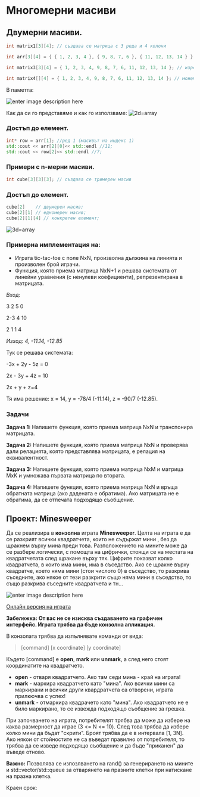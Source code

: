 
# Многомерни масиви

## Двумерни масиви.

   ```c++
int matrix1[3][4]; // създава се матрица с 3 реда и 4 колони

int arr[3][4] = { { 1, 2, 3, 4 }, { 9, 8, 7, 6 }, { 11, 12, 13, 14 } }; // изреждаме редовете

int matrix3[3][4] = { 1, 2, 3, 4, 9, 8, 7, 6, 11, 12, 13, 14 }; // изреждаме елементите

int matrix4[][4] = { 1, 2, 3, 4, 9, 8, 7, 6, 11, 12, 13, 14 }; // можем да изпуснем най-лявата спецификация на дължина

```
В паметта:

![enter image description here](https://i.ibb.co/XbMWhW8/im.png)

Как да си го представяме и как го използваме:
![2d=array](https://media.geeksforgeeks.org/wp-content/uploads/two-d.png)

### Достъп до елемент.

 ```c++
 int* row = arr[1]; //ред 1 (масивът на индекс 1)
 std::cout << arr[2][0]<< std::endl //11;
 std::cout << row[2]<< std::endl //7;
```

### Примери с n-мерни масиви.

 ```c++
 int cube[3][3][3]; // създава се тримерен масив  
```
 ### Достъп до елемент.

 ```c++
 cube[2]    // двумерен масив;
 cube[2][1] // едномерен масив;
 cube[2][1][4] // конкретен елемент;

```


![3d=array](https://media.geeksforgeeks.org/wp-content/uploads/3D-array.jpg)

### Примерна имплементация на:

 - Играта tic-tac-toe с поле NxN, произволна дължина на линията и произволен брой играчи.
 - Функция, която приема матрица NxN+1 и решава системата от линейни уравнения (с ненулеви коефициенти), репрезентирана в матрицата.


*Вход*: 

3 2 5 0

2-3 4 10

2 1 1 4

*Изход: 4, -11.14, -12.85*

Тук се решава системата:

-3x + 2y - 5z = 0

2x - 3y + 4z = 10

2x + y + z=4

Тя има решение: x = 14, y = -78/4 (-11.14), z = -90/7 (-12.85).

<h3>Задачи</h3>


**Задача 1:** Напишете функция, която приема матрица NxN и транспонира матрицата.

**Задача 2:**  Напишете функция, която приема матрица NxN и проверява дали релацията, която представлява матрицата, е релация на еквивалентност.

**Задача 3:**  Напишете функция, която приема матрица NxM и матрица MxK и умножава първата матрица по втората.

**Задача 4:**  Напишете функция, която приема матрица NxN и връща обратната матрица (ако дадената е обратима). Ако матрицата не е обратима, да се отпечата подходящо съобщение.

## Проект: Мinesweeper

Да се реализира в **конзолна** играта  **Мinesweeper**.
Целта на играта е да се разкрият всички квадратчета, които не съдържат мини , без да щракнем върху мина преди това. Разположението на мините може да се разбере логически, с помощта на цифрички, стоящи се на местата на квадратчетата след щракане върху тях. Цифрите показват колко квадратчета, в които има мини, има в съседство. Ако се щракне върху квадратче, което няма мини (стои числото 0)  в съседство, то разкрива съседните, ако някое от тези разкрити също няма мини в съседство, то също разкрива съседните квадратчета и тн...

![enter image description here](https://i.ibb.co/F4YY0ST/beginner.png)

[Онлайн версия на играта](http://minesweeperonline.com/#)


**Забележка: От вас не се изисква създаването на графичен интерфейс. Играта трябва да бъде конзолна апликация.**

В конзолата трябва да изпълнявате команди от вида:

> [command] [x coordinate] [y coordinate]

Където [command] е **open**, **mark** или **unmark**, а след него стоят координатите на квадратчето.

 - **open** - отваря квадратчето. Ако там седи мина - край на играта!
 - **mark** - маркира квадратчето като "мина". Ако всички мини са маркирани
   и всички други квардратчета са отворени, играта прилкючва с успех!
 - **unmark** - отмаркира квадрачето като "мина". Ако квадратчето не е било
   маркирано, то се извежда подходящо съобщение за грешка.

При започването на играта, потребителят трябва да може да избере на каква размерност да играе (3 <= N <= 10). След това трябва да избере колко мини да бъдат "скрити".
Броят трябва да е в интервала [1, 3N]. Ако някои от стойностите не са въведат правилно от потребителя, то трябва да се изведе подходящо съобщение и да бъде "приканен" да въведе отново.

**Важно:** Позволява се изпозлването на rand() за генерирането на мините и std::vector/std::queue за отварянето на празните клетки при натискане на празна клетка.

Краен срок: 
